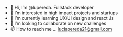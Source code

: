 - 👋 Hi, I’m @lupereda.  Fullstack developer
- 👀 I’m interested in high impact projects and startups
- 🌱 I’m currently learning UX/UI design and react Js
- 💞️ I’m looking to collaborate on new challenges
- 📫 How to reach me ...  luciapereda21@gmail.com

<!---
lupereda/lupereda is a ✨ special ✨ repository because its `README.md` (this file) appears on your GitHub profile.
You can click the Preview link to take a look at your changes.
--->
